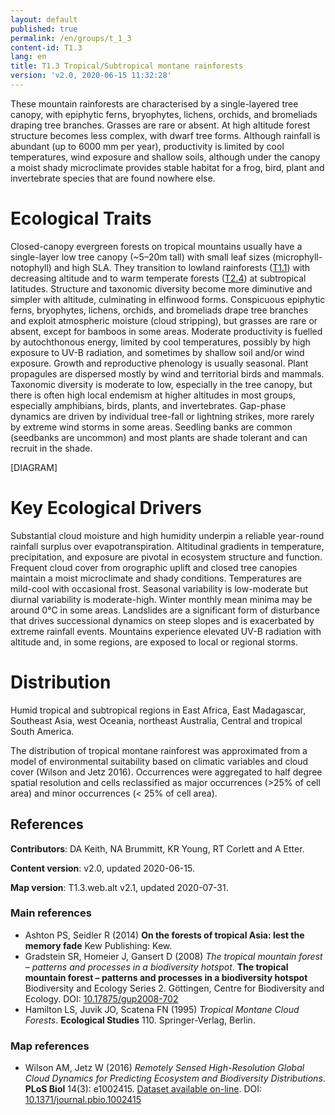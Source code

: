```yaml
---
layout: default
published: true
permalink: /en/groups/t_1_3
content-id: T1.3
lang: en
title: T1.3 Tropical/Subtropical montane rainforests
version: 'v2.0, 2020-06-15 11:32:28'
---
```


These mountain rainforests are characterised by a single-layered tree canopy, with epiphytic ferns, bryophytes, lichens, orchids, and bromeliads draping tree branches. Grasses are rare or absent. At high altitude forest structure becomes less complex, with dwarf tree forms. Although rainfall is abundant (up to 6000 mm per year), productivity is limited by cool temperatures, wind exposure and shallow soils, although under the canopy a moist shady microclimate provides stable habitat for a frog, bird, plant and invertebrate species that are found nowhere else.

# Ecological Traits
 
Closed-canopy evergreen forests on tropical mountains usually have a single-layer low tree canopy (~5–20m tall) with small leaf sizes (microphyll-notophyll) and high SLA. They transition to lowland rainforests ([T1.1](/explore/groups/T1.1)) with decreasing altitude and to warm temperate forests ([T2.4](/explore/groups/T2.4)) at subtropical latitudes. Structure and taxonomic diversity become more diminutive and simpler with altitude, culminating in elfinwood forms. Conspicuous epiphytic ferns, bryophytes, lichens, orchids, and bromeliads drape tree branches and exploit atmospheric moisture (cloud stripping), but grasses are rare or absent, except for bamboos in some areas. Moderate productivity is fuelled by autochthonous energy, limited by cool temperatures, possibly by high exposure to UV-B radiation, and sometimes by shallow soil and/or wind exposure. Growth and reproductive phenology is usually seasonal. Plant propagules are dispersed mostly by wind and territorial birds and mammals. Taxonomic diversity is moderate to low, especially in the tree canopy, but there is often high local endemism at higher altitudes in most groups, especially amphibians, birds, plants, and invertebrates. Gap-phase dynamics are driven by individual tree-fall or lightning strikes, more rarely by extreme wind storms in some areas. Seedling banks are common (seedbanks are uncommon) and most plants are shade tolerant and can recruit in the shade.

[DIAGRAM]

# Key Ecological Drivers
 
Substantial cloud moisture and high humidity underpin a reliable year-round rainfall surplus over evapotranspiration. Altitudinal gradients in temperature, precipitation, and exposure are pivotal in ecosystem structure and function. Frequent cloud cover from orographic uplift and closed tree canopies maintain a moist microclimate and shady conditions. Temperatures are mild-cool with occasional frost. Seasonal variability is low-moderate but diurnal variability is moderate-high. Winter monthly mean minima may be around 0°C in some areas. Landslides are a significant form of disturbance that drives successional dynamics on steep slopes and is exacerbated by extreme rainfall events. Mountains experience elevated UV-B radiation with altitude and, in some regions, are exposed to local or regional storms.
 
# Distribution
 
Humid tropical and subtropical regions in East Africa, East Madagascar, Southeast Asia, west Oceania, northeast Australia, Central and tropical South America.

The distribution of tropical montane rainforest was approximated from a model of environmental suitability based on climatic variables and cloud cover (Wilson and Jetz 2016). Occurrences were aggregated to half degree spatial resolution and cells reclassified as major occurrences (>25% of cell area) and minor occurrences (< 25% of cell area).

## References

**Contributors**: DA Keith, NA Brummitt, KR Young, RT Corlett and A Etter.

**Content version**: v2.0, updated 2020-06-15.

**Map version**: T1.3.web.alt v2.1, updated 2020-07-31.

### Main references
* Ashton PS, Seidler R (2014) **On the forests of tropical Asia: lest the memory fade** Kew Publishing: Kew.
* Gradstein SR, Homeier J, Gansert D  (2008) *The tropical mountain forest – patterns and processes in a biodiversity hotspot*. **The tropical mountain forest – patterns and processes in a biodiversity hotspot** Biodiversity and Ecology Series 2. Göttingen, Centre for Biodiversity and Ecology. DOI: [10.17875/gup2008-702](http://doi.org/10.17875/gup2008-702)
* Hamilton LS, Juvik JO, Scatena FN  (1995) *Tropical Montane Cloud Forests*. **Ecological Studies** 110. Springer-Verlag, Berlin.

### Map references
* Wilson AM, Jetz W  (2016) *Remotely Sensed High-Resolution Global Cloud Dynamics for Predicting Ecosystem and Biodiversity Distributions*. **PLoS Biol** 14(3): e1002415. [Dataset available on-line](http://www.earthenv.org/). DOI: [10.1371/journal.pbio.1002415](http://doi.org/10.1371/journal.pbio.1002415)
